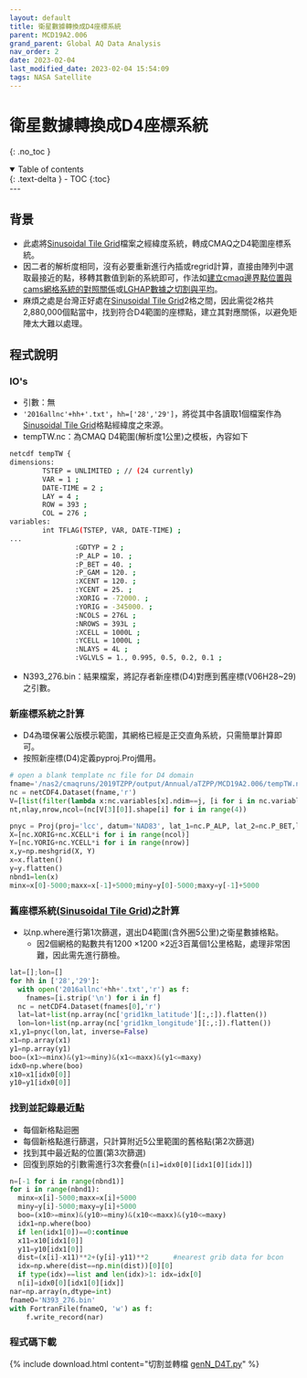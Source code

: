 ```yaml
---
layout: default
title: 衛星數據轉換成D4座標系統
parent: MCD19A2.006
grand_parent: Global AQ Data Analysis
nav_order: 2
date: 2023-02-04
last_modified_date: 2023-02-04 15:54:09
tags: NASA Satellite
---
```


# 衛星數據轉換成D4座標系統
{: .no_toc }

<details open markdown="block">
  <summary>
    Table of contents
  </summary>
  {: .text-delta }
- TOC
{:toc}
</details>
---

## 背景

- 此處將[Sinusoidal Tile Grid][STG]檔案之經緯度系統，轉成CMAQ之D4範圍座標系統。
- 因二者的解析度相同，沒有必要重新進行內插或regrid計算，直接由陣列中選取最接近的點，移轉其數值到新的系統即可，作法如[建立cmaq邊界點位置與cams網格系統的對照關係](../../GAQuality/ECMWF_CAMS/3.CAMS_bc.md#建立cmaq邊界點位置與cams網格系統的對照關係bconingrbpy)或[LGHAP數據之切割與平均](../../RegAQ/LGHAP/2.rdPM.md)。
- 麻煩之處是台灣正好處在[Sinusoidal Tile Grid][STG]2格之間，因此需從2格共2,880,000個點當中，找到符合D4範圍的座標點，建立其對應關係，以避免矩陣太大難以處理。

[STG]: https://modis-land.gsfc.nasa.gov/MODLAND_grid.html "MODIS Land Grids"

## 程式說明

### IO's

- 引數：無
- `'2016allnc'+hh+'.txt'`，`hh=['28','29']`，將從其中各讀取1個檔案作為[Sinusoidal Tile Grid][STG]格點經緯度之來源。
- tempTW.nc：為CMAQ D4範圍(解析度1公里)之模板，內容如下

```bash
netcdf tempTW {
dimensions:
        TSTEP = UNLIMITED ; // (24 currently)
        VAR = 1 ;
        DATE-TIME = 2 ;
        LAY = 4 ;
        ROW = 393 ;
        COL = 276 ;
variables:
        int TFLAG(TSTEP, VAR, DATE-TIME) ;
...
                :GDTYP = 2 ;
                :P_ALP = 10. ;
                :P_BET = 40. ;
                :P_GAM = 120. ;
                :XCENT = 120. ;
                :YCENT = 25. ;
                :XORIG = -72000. ;
                :YORIG = -345000. ;
                :NCOLS = 276L ;
                :NROWS = 393L ;
                :XCELL = 1000L ;
                :YCELL = 1000L ;
                :NLAYS = 4L ;
                :VGLVLS = 1., 0.995, 0.5, 0.2, 0.1 ;
```

- N393_276.bin：結果檔案，將記存者新座標(D4)對應到舊座標(V06H28~29)之引數。

### 新座標系統之計算

- D4為環保署公版模示範圍，其網格已經是正交直角系統，只需簡單計算即可。
- 按照新座標(D4)定義pyproj.Proj備用。

```python
# open a blank template nc file for D4 domain
fname='/nas2/cmaqruns/2019TZPP/output/Annual/aTZPP/MCD19A2.006/tempTW.nc'
nc = netCDF4.Dataset(fname,'r')
V=[list(filter(lambda x:nc.variables[x].ndim==j, [i for i in nc.variables])) for j in [1,2,3,4]]
nt,nlay,nrow,ncol=(nc[V[3][0]].shape[i] for i in range(4))

pnyc = Proj(proj='lcc', datum='NAD83', lat_1=nc.P_ALP, lat_2=nc.P_BET,lat_0=nc.YCENT, lon_0=nc.XCENT, x_0=0, y_0=0.0)
X=[nc.XORIG+nc.XCELL*i for i in range(ncol)]
Y=[nc.YORIG+nc.YCELL*i for i in range(nrow)]
x,y=np.meshgrid(X, Y)
x=x.flatten()
y=y.flatten()
nbnd1=len(x)
minx=x[0]-5000;maxx=x[-1]+5000;miny=y[0]-5000;maxy=y[-1]+5000
```

### 舊座標系統([Sinusoidal Tile Grid][STG])之計算

- 以np.where進行第1次篩選，選出D4範圍(含外圈5公里)之衛星數據格點。
  - 因2個網格的點數共有1200 &times;1200 &times;2近3百萬個1公里格點，處理非常困難，因此需先進行篩檢。

```python
lat=[];lon=[]
for hh in ['28','29']:
  with open('2016allnc'+hh+'.txt','r') as f:
    fnames=[i.strip('\n') for i in f]
  nc = netCDF4.Dataset(fnames[0],'r')
  lat=lat+list(np.array(nc['grid1km_latitude'][:,:]).flatten())
  lon=lon+list(np.array(nc['grid1km_longitude'][:,:]).flatten())
x1,y1=pnyc(lon,lat, inverse=False)
x1=np.array(x1)
y1=np.array(y1)
boo=(x1>=minx)&(y1>=miny)&(x1<=maxx)&(y1<=maxy)
idx0=np.where(boo)
x10=x1[idx0[0]]
y10=y1[idx0[0]]
```

### 找到並記錄最近點

- 每個新格點迴圈
- 每個新格點進行篩選，只計算附近5公里範圍的舊格點(第2次篩選)
- 找到其中最近點的位置(第3次篩選)
- 回復到原始的引數需進行3次套疊(`n[i]=idx0[0][idx1[0][idx]]`)

```python
n=[-1 for i in range(nbnd1)]
for i in range(nbnd1):
  minx=x[i]-5000;maxx=x[i]+5000
  miny=y[i]-5000;maxy=y[i]+5000
  boo=(x10>=minx)&(y10>=miny)&(x10<=maxx)&(y10<=maxy)
  idx1=np.where(boo)
  if len(idx1[0])==0:continue
  x11=x10[idx1[0]]
  y11=y10[idx1[0]]
  dist=(x[i]-x11)**2+(y[i]-y11)**2      #nearest grib data for bcon
  idx=np.where(dist==np.min(dist))[0][0]
  if type(idx)==list and len(idx)>1: idx=idx[0]
  n[i]=idx0[0][idx1[0][idx]]
nar=np.array(n,dtype=int)
fnameO='N393_276.bin'
with FortranFile(fnameO, 'w') as f:
    f.write_record(nar)
```

### 程式碼下載

{% include download.html content="切割並轉檔
[genN_D4T.py](https://github.com/sinotec2/Focus-on-Air-Quality/blob/main/AQana/GAQuality/NASA_MCD19A2.006/genN_D4T.py)" %}